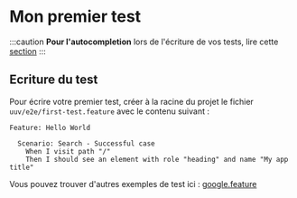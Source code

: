 # Mon premier test

:::caution
**Pour l'autocompletion** lors de l'écriture de vos tests, lire cette [section](/docs/getting-started/configuration#autocompl%C3%A9tion)
:::

## Ecriture du test
Pour écrire votre premier test, créer à la racine du projet le fichier `uuv/e2e/first-test.feature` avec le contenu suivant :
```gherkin title='uuv/e2e/first-test.feature'
Feature: Hello World

  Scenario: Search - Successful case
    When I visit path "/"
    Then I should see an element with role "heading" and name "My app title"
```
Vous pouvez trouver d'autres exemples de test ici : [google.feature](https://github.com/e2e-test-quest/uuv/blob/main/example/google.fr.feature)

